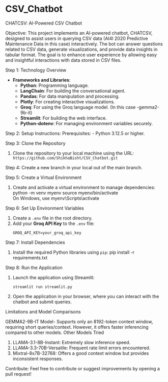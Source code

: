 # CSV_Chatbot

CHATCSV: AI-Powered CSV Chatbot

Objective:
This project implements an AI-powered chatbot, CHATCSV, designed to assist users in querying CSV data (AI4I 2020 Predictive Maintenance Data in this case) interactively. The bot can answer questions related to CSV data, generate visualizations, and provide data insights in tabular format. The goal is to enhance user experience by allowing easy and insightful interactions with data stored in CSV files.


Step 1: Technology Overview
- **Frameworks and Libraries**:
  - **Python**: Programming language.
  - **LangChain**: For building the conversational agent.
  - **Pandas**: For data manipulation and processing.
  - **Plotly**: For creating interactive visualizations.
  - **Groq**: For using the Groq language model. (In this case -gemma2-9b-it)
  - **Streamlit**: For building the web interface.
  - **Python-dotenv**: For managing environment variables securely.


Step 2: Setup Instructions:
Prerequisites: - Python 3.12.5 or higher.



Step 3: Clone the Repository
1.	Clone the repository to your local machine using the URL:
    ```  https://github.com/ShikhaBisht/CSV_Chatbot.git    ```


Step 4: Create a new branch in your local out of the main branch.


Step 5: Create a Virtual Environment
1. Create and activate a virtual environment to manage dependencies:
    python -m venv myenv
    source myenv/bin/activate  
On Windows, use myenv\Scripts\activate

    
Step 6: Set Up Environment Variables
1. Create a `.env` file in the root directory.
2. Add your **Groq API Key** to the `.env` file:
    ```
    GROQ_API_KEY=your_groq_api_key
    ```


Step 7: Install Dependencies
1. Install the required Python libraries using `pip`:
    pip install -r requirements.txt


Step 8: Run the Application
1. Launch the application using Streamlit:
    ```
    streamlit run streamlit.py
    ```
2. Open the application in your browser, where you can interact with the chatbot and submit queries.



Limitations and Model Comparisons

GEMMA2-9B-IT Model-  Supports only an 8192-token context window, requiring short queries/context. However, it offers faster inferencing compared to other models.
Other Models Tried
1.	LLAMA-3.1-8B-Instant: Extremely slow inference speed.
2.	LLAMA-3.3-70B-Versatile: Frequent rate limit errors encountered.
3.	Mixtral-8x7B-32768: Offers a good context window but provides inconsistent responses.


Contribute:
Feel free to contribute or suggest improvements by opening a pull request!
